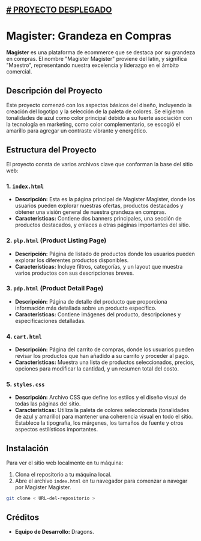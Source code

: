 [# PROYECTO DESPLEGADO ](https://dragons-2024.github.io/)
---

# Magister: Grandeza en Compras

**Magister** es una plataforma de ecommerce que se destaca por su grandeza en compras. El nombre "Magister Magister" proviene del latín, y significa "Maestro", representando nuestra excelencia y liderazgo en el ámbito comercial.

## Descripción del Proyecto

Este proyecto comenzó con los aspectos básicos del diseño, incluyendo la creación del logotipo y la selección de la paleta de colores. Se eligieron tonalidades de azul como color principal debido a su fuerte asociación con la tecnología en marketing, como color complementario, se escogió el amarillo para agregar un contraste vibrante y energético.

## Estructura del Proyecto

El proyecto consta de varios archivos clave que conforman la base del sitio web:

### 1. `index.html`
   - **Descripción:** Esta es la página principal de Magister Magister, donde los usuarios pueden explorar nuestras ofertas, productos destacados y obtener una visión general de nuestra grandeza en compras.
   - **Características:** Contiene dos banners principales, una sección de productos destacados, y enlaces a otras páginas importantes del sitio.

### 2. `plp.html` (Product Listing Page)
   - **Descripción:** Página de listado de productos donde los usuarios pueden explorar los diferentes productos disponibles.
   - **Características:** Incluye filtros, categorías, y un layout que muestra varios productos con sus descripciones breves.

### 3. `pdp.html` (Product Detail Page)
   - **Descripción:** Página de detalle del producto que proporciona información más detallada sobre un producto específico.
   - **Características:** Contiene imágenes del producto, descripciones y especificaciones detalladas.

### 4. `cart.html`
   - **Descripción:** Página del carrito de compras, donde los usuarios pueden revisar los productos que han añadido a su carrito y proceder al pago.
   - **Características:** Muestra una lista de productos seleccionados, precios, opciones para modificar la cantidad, y un resumen total del costo.

### 5. `styles.css`
   - **Descripción:** Archivo CSS que define los estilos y el diseño visual de todas las páginas del sitio.
   - **Características:** Utiliza la paleta de colores seleccionada (tonalidades de azul y amarillo) para mantener una coherencia visual en todo el sitio. Establece la tipografía, los márgenes, los tamaños de fuente y otros aspectos estilísticos importantes.

## Instalación

Para ver el sitio web localmente en tu máquina:

1. Clona el repositorio a tu máquina local.
2. Abre el archivo `index.html` en tu navegador para comenzar a navegar por Magister Magister.

```bash
git clone < URL-del-repositorio >
```

## Créditos

- **Equipo de Desarrollo:** Dragons.

